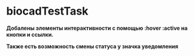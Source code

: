 # biocadTestTask
**Добалены элементы интерактивности с помощью :hover :active на кнопки и ссылки.**

**Также есть возможность смены статуса у значка уведомления**
